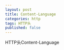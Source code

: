 ```yaml
---
layout: post
title: Content-Language
categories: http
tags: HTTP头
published: false
---
```


HTTP头Content-Language